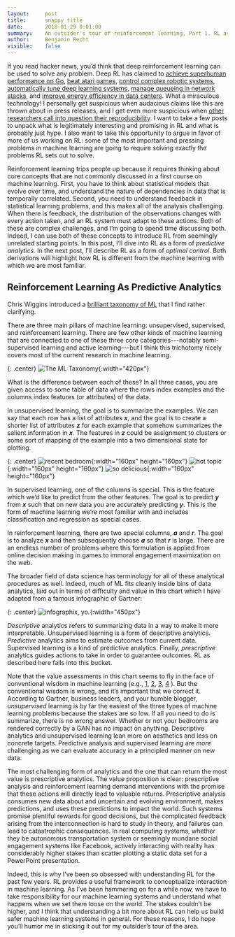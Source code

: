 ```yaml
---
layout:     post
title:      snappy title
date:       2018-01-29 0:01:00
summary:    An outsider's tour of reinforcement learning, Part 1. RL as prescriptive analytics.
author:     Benjamin Recht
visible:    false
---
```


If you read hacker news, you’d think that deep reinforcement learning can be used to solve any problem.  Deep RL has claimed to [achieve superhuman performance on Go](https://deepmind.com/research/alphago/), [beat atari games](https://deepmind.com/research/publications/playing-atari-deep-reinforcement-learning/), [control complex robotic systems](https://blog.openai.com/generalizing-from-simulation/), [automatically tune deep learning systems](https://research.googleblog.com/2017/11/automl-for-large-scale-image.html), [manage queueing in network stacks](https://www.microsoft.com/en-us/research/publication/resource-management-deep-reinforcement-learning/), and [improve energy efficiency in data centers](https://deepmind.com/blog/deepmind-ai-reduces-google-data-centre-cooling-bill-40/). What a miraculous technology! I personally get suspicious when audacious claims like this are thrown about in press releases, and I get even more suspicious when [other researchers call into question their reproducibility](https://arxiv.org/abs/1709.06560). I want to take a few posts to unpack what is legitimately interesting and promising in RL and what is probably just hype. I also want to take this opportunity to argue in favor of more of us working on RL: some of the most important and pressing problems in machine learning are going to require solving exactly the problems RL sets out to solve.

Reinforcement learning trips people up because it requires thinking about core concepts that are not commonly discussed in a first course on machine learning. First, you have to think about statistical models that evolve over time, and understand the nature of dependencies in data that is temporally correlated. Second, you need to understand feedback in statistical learning problems, and this makes all of the analysis challenging.  When there is feedback, the distribution of the observations changes with every action taken, and an RL system must adapt to these actions.  Both of these are complex challenges, and I’m going to spend time discussing both. Indeed, I can use both of these concepts to introduce RL from seemingly unrelated starting points. In this post, I’ll dive into RL as a form of _predictive analytics_. In the next post, I’ll describe RL as a form of _optimal control_. Both derivations will highlight how RL is different from the machine learning with which we are most familiar.

## Reinforcement Learning As Predictive Analytics

Chris Wiggins introduced a [brilliant taxonomy of ML](https://www.slideshare.net/chrishwiggins/machine-learning-summer-school-2016/75) that I find rather clarifying.

There are three main pillars of machine learning: unsupervised, supervised, and reinforcement learning. There are few other kinds of machine learning that are connected to one of these three core categories---notably semi-supervised learning and active learning---but I think this trichotomy nicely covers most of the current research in machine learning.

{: .center}
![The ML Taxonomy](/assets/rl/taxonomy.png){:width="420px"}

What is the difference between each of these?  In all three cases, you are given access to some table of data where the rows index examples and the columns index features (or attributes) of the data.  

In unsupervised learning, the goal is to summarize the examples. We can say that each row has a list of attributes **_x_**, and the goal is to create a shorter list of attributes **_z_** for each example that somehow summarizes the salient information in **_x_**. The features in **_z_** could be assignment to clusters or some sort of mapping of the example into a two dimensional state for plotting.

{: .center}
![recent bedroom](/assets/rl/bedroom.png){:width="160px" height="160px"}
![hot topic](/assets/rl/ml-word-cloud.jpg){:width="160px" height="160px"}
![so delicious](/assets/rl/swiss-roll.png){:width="160px" height="160px"}

In supervised learning, one of the columns is special. This is the feature which we’d like to predict from the other features. The goal is to predict **_y_** from **_x_** such that on new data you are accurately predicting **_y_**. This is the form of machine learning we’re most familiar with and includes classification and regression as special cases.

In reinforcement learning, there are two special columns, **_a_** and **_r_**. The goal is to analyze **_x_** and then subsequently choose **_a_** so that **_r_** is large. There are an endless number of problems where this formulation is applied from online decision making in games to immoral engagement maximization on the web.

The broader field of data science has terminology for all of these analytical procedures as well. Indeed, much of ML fits cleanly inside bins of data analytics, laid out in terms of difficulty and value in this chart which I have adapted from a famous infographic of Gartner:

{: .center}
![infographix, yo.](/assets/rl/gartner.png){:width="450px"}

_Descriptive_ analytics refers to summarizing data in a way to make it more interpretable. Unsupervised learning is a form of descriptive analytics. _Predictive_ analytics aims to estimate outcomes from current data. Supervised learning is a kind of predictive analytics. Finally, _prescriptive_ analytics guides actions to take in order to guarantee outcomes. RL as described here falls into this bucket.

Note that the value assessments in this chart seems to fly in the face of conventional wisdom in machine learning (e.g., [1](https://www.axios.com/artificial-intelligence-pioneer-says-we-need-to-start-over-1513305524-f619efbd-9db0-4947-a9b2-7a4c310a28fe.html), [2](https://twitter.com/ylecun/status/701189938965041152), [3](https://www.reddit.com/r/MachineLearning/comments/2fxi6v/ama_michael_i_jordan/ckep3z6/),
[4](https://www.wired.com/2016/04/openai-elon-musk-sam-altman-plan-to-set-artificial-intelligence-free/) ). But the conventional wisdom is wrong, and it’s important that we correct it. According to Gartner, business leaders, and your humble blogger, _unsupervised_ learning is by far the easiest of the three types of machine learning problems because the stakes are so low. If all you need to do is summarize, there is no wrong answer. Whether or not your bedrooms are rendered correctly by a GAN has no impact on anything. Descriptive analytics and unsupervised learning lean more on aesthetics and less on concrete targets. Predictive analysis and supervised learning are _more_ challenging as we can evaluate accuracy in a principled manner on new data.

The most challenging form of analytics and the one that can return the most value is prescriptive analytics. The value proposition is clear: prescriptive analysis and reinforcement learning demand interventions with the promise that these actions will directly lead to valuable returns. Prescriptive analysis consumes new data about and uncertain and evolving environment, makes predictions, and uses these predictions to impact the world. Such systems promise plentiful rewards for good decisions, but the complicated feedback arising from the interconnection is hard to study in theory, and failures can lead to catastrophic consequences. In real computing systems, whether they be  autonomous transportation system or seemingly mundane social engagement systems like Facebook, actively interacting with reality has considerably higher stakes than scatter plotting a static data set for a PowerPoint presentation.

Indeed, this is why I’ve been so obsessed with understanding RL for the past few years. RL provides a useful framework to conceptualize interaction in machine learning. As I’ve been hammering on for a while now, we have to take responsibility for our machine learning systems and understand what happens when we set them loose on the world. The stakes couldn’t be higher, and I think that understanding a bit more about RL can help us build safer machine learning systems in general. For these reasons, I do hope you’ll humor me in sticking it out for my outsider’s tour of the area.
